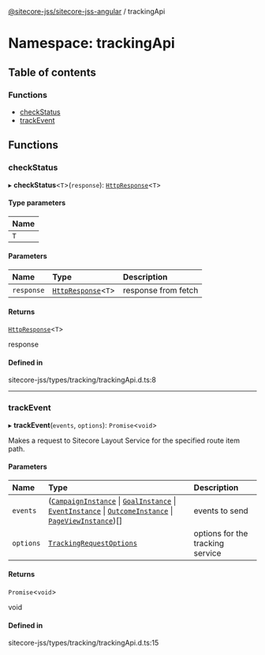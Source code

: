 [@sitecore-jss/sitecore-jss-angular](../README.md) / trackingApi

# Namespace: trackingApi

## Table of contents

### Functions

- [checkStatus](trackingApi.md#checkstatus)
- [trackEvent](trackingApi.md#trackevent)

## Functions

### checkStatus

▸ **checkStatus**\<`T`\>(`response`): [`HttpResponse`](../interfaces/HttpResponse.md)\<`T`\>

#### Type parameters

| Name |
| :------ |
| `T` |

#### Parameters

| Name | Type | Description |
| :------ | :------ | :------ |
| `response` | [`HttpResponse`](../interfaces/HttpResponse.md)\<`T`\> | response from fetch |

#### Returns

[`HttpResponse`](../interfaces/HttpResponse.md)\<`T`\>

response

#### Defined in

sitecore-jss/types/tracking/trackingApi.d.ts:8

___

### trackEvent

▸ **trackEvent**(`events`, `options`): `Promise`\<`void`\>

Makes a request to Sitecore Layout Service for the specified route item path.

#### Parameters

| Name | Type | Description |
| :------ | :------ | :------ |
| `events` | ([`CampaignInstance`](../interfaces/CampaignInstance.md) \| [`GoalInstance`](../interfaces/GoalInstance.md) \| [`EventInstance`](../interfaces/EventInstance.md) \| [`OutcomeInstance`](../interfaces/OutcomeInstance.md) \| [`PageViewInstance`](../interfaces/PageViewInstance.md))[] | events to send |
| `options` | [`TrackingRequestOptions`](../interfaces/TrackingRequestOptions.md) | options for the tracking service |

#### Returns

`Promise`\<`void`\>

void

#### Defined in

sitecore-jss/types/tracking/trackingApi.d.ts:15
